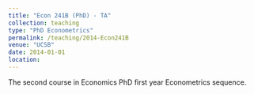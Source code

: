 ```yaml
---
title: "Econ 241B (PhD) - TA"
collection: teaching
type: "PhD Econometrics"
permalink: /teaching/2014-Econ241B
venue: "UCSB"
date: 2014-01-01
location:
---
```


The second course in Economics PhD first year Econometrics sequence.
